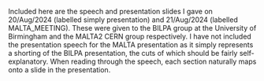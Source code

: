 Included here are the speech and presentation slides I gave on 20/Aug/2024 (labelled simply presentation) and 21/Aug/2024 (labelled MALTA_MEETING). These were given to the BILPA group at the University of Birmingham and the MALTA2 CERN group respectively. I have not included the presentation speech for the MALTA presentation as it simply represents a shorting of the BILPA presentation, the cuts of which should be fairly self-explanatory. When reading through the speech, each section naturally maps onto a slide in the presentation.